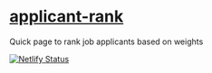 # [applicant-rank](https://applicant-rank.netlify.com/)

Quick page to rank job applicants based on weights

[![Netlify Status](https://api.netlify.com/api/v1/badges/a395a7b5-4c5f-4ee7-93ea-2db2a404dccf/deploy-status)](https://app.netlify.com/sites/applicant-rank/deploys)
